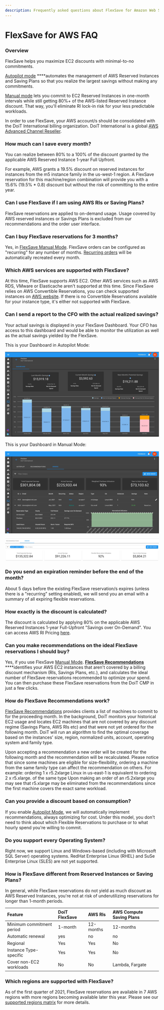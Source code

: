 ```yaml
---
description: Frequently asked questions about FlexSave for Amazon Web Services
---
```


# FlexSave for AWS FAQ

### Overview

FlexSave helps you maximize EC2 discounts with minimal-to-no commitments.

[Autopilot mode](overview.md#autopilot) ****automates the management of AWS Reserved Instances and Saving Plans so that you realize the largest savings without making any commitments.

[Manual mode](overview.md#manual-mode) lets you commit to EC2 Reserved Instances in one-month intervals while still getting 80%+ of the AWS-listed Reserved Instance discount. That way, you'll eliminate RI lock-in risk for your less predictable workloads.

In order to use FlexSave, your AWS account/s should be consolidated with the DoiT International billing organization. DoiT International is a global [AWS Advanced Channel Reseller](https://partners.amazonaws.com/partners/001E000001HPlIAIA1/).

### How much can I save every month?

You can realize between 80% to a 100% of the discount granted by the applicable AWS Reserved Instance 1-year Full Upfront.

For example, AWS grants a 19.5% discount on reserved instances for instances from the m5 instance family in the us-west-1 region. A FlexSave reservation for this machine/region combination will provide you with a 15.6% \(19.5% \* 0.8\) discount but without the risk of committing to the entire year. 

### Can I use FlexSave if I am using AWS RIs or Saving Plans?

FlexSave reservations are applied to on-demand usage. Usage covered by AWS reserved instances or Savings Plans is excluded from our recommendations and the order user interface. 

### Can I buy FlexSave reservations for 3 months?

Yes, in [FlexSave Manual Mode](overview.md#manual-mode). FlexSave orders can be configured as "recurring" for any number of months. [Recurring orders](overview.md#setting-up-recurring-orders) will be automatically recreated every month. 

### Which AWS services are supported with FlexSave?

At this time, FlexSave supports AWS EC2. Other AWS services such as AWS RDS, VMware or Elasticache aren't supported at this time. Since FlexSave relies on AWS Convertible Reservations, you can check supported instances on [AWS website](https://aws.amazon.com/ec2/pricing/reserved-instances/pricing/). If there is no Convertible Reservations available for your instance type, it's either not supported with FlexSave.

### Can I send a report to the CFO with the actual realized savings?

Your actual savings is displayed in your FlexSave Dashboard. Your CFO has access to this dashboard and would be able to monitor the utilization as well as the actual savings yielded by the FlexSave.

This is your Dashboard in Autopilot Mode:

![](../.gitbook/assets/cleanshot-2021-06-22-at-10.38.04.jpg)

This is your Dashboard in Manual Mode:

![](../.gitbook/assets/cleanshot-2021-06-22-at-11.55.46.jpg)

![Example of the Actual Savings dashboard](../.gitbook/assets/flexri-utilization.jpg)

### Do you send an expiration reminder before the end of the month?

About 5 days before the existing FlexSave reservation/s expires \(unless there is a "recurring" setting enabled\), we will send you an email with a summary of all expiring flexible reservations.

### How exactly is the discount is calculated?

The discount is calculated by applying 80% on the applicable AWS Reserved Instances 1-year Full-Upfront "Savings over On-Demand". You can access AWS RI Pricing [here](https://aws.amazon.com/ec2/pricing/reserved-instances/pricing/).

### Can you make recommendations on the ideal FlexSave reservations I should buy?

Yes, if you use FlexSave [Manual Mode](overview.md#manual-mode). [**FlexSave Recommendations**](recommendations.md) ****identifies your AWS EC2 instances that aren't covered by a billing discount mechanism \(RIs, Savings Plans, etc.\), and calculates the ideal number of FlexSave reservations recommended to optimize your spend. You can then purchase these FlexSave reservations from the DoiT CMP in just a few clicks.

### How do FlexSave Recommendations work? 

[FlexSave Recommendations](recommendations.md) provides clients a list of machines to commit to for the proceeding month. In the background, DoiT monitors your historical EC2 usage and locates EC2 machines that are not covered by any discount regime \(Savings Plans, AWS RIs etc\) and that were not yet ordered for the following month. DoiT will run an algorithm to find the optimal coverage based on the instances' size, region, normalized units, account, operating system and family type.

Upon accepting a recommendation a new order will be created for the following month and the recommendation will be recalculated. Please notice that since some machines are eligible for size-flexibility, ordering a machine from the same family type can affect the recommendation on others. For example: ordering 1 x r5.2xlarge Linux in us-east-1 is equivalent to ordering 2 x  r5.xlarge. of the same type Upon making an order of an r5.2xlarge you may see that r5.xlarge may be eliminated from the recommendations since the first machine covers the exact same workload.

### Can you provide a discount based on consumption?

If you enable [Autopilot Mode](overview.md#autopilot), we will automatically implement recommendations, always optimizing for cost. Under this model, you don't need to think about which Flexible Reservations to purchase or to what hourly spend you're willing to commit. 

### Do you support every Operating System?

Right now, we support Linux and Windows-based \(including with Microsoft SQL Server\) operating systems. RedHat Enterprise Linux \(RHEL\) and SuSe Enterprise Linux \(SLES\) are not yet supported. 

### How is FlexSave different from Reserved Instances or Saving Plans?

In general, while FlexSave reservations do not yield as much discount as AWS Reserved Instances, you're not at risk of underutilizing reservations for longer than 1-month periods.

| Feature | DoiT FlexSave | AWS RIs | AWS Compute Saving Plans |
| :--- | :--- | :--- | :--- |
| Minimum commitment period | 1-month | 12-months | 12-months |
| Automatic renewal | yes | no | no |
| Regional | Yes | Yes | No |
| Instance Type-specific | Yes | Yes | No |
| Cover non-EC2 workloads | No | No | Lambda, Fargate |

### Which regions are supported with FlexSave?

As of the first quarter of 2021, FlexSave reservations are available in 7 AWS regions with more regions becoming available later this year. Please see our [supported regions matrix](flexri-regions.md) for more details.



